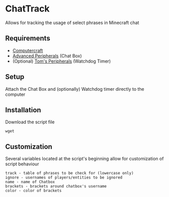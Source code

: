 # ChatTrack
Allows for tracking the usage of select phrases in Minecraft chat

## Requirements
 - [Computercraft](https://modrinth.com/mod/cc-tweaked)
 - [Advanced Peripherals](https://modrinth.com/mod/advancedperipherals) (Chat Box)
 - (Optional) [Tom's Peripherals](https://modrinth.com/mod/toms-peripherals) (Watchdog Timer)

## Setup
Attach the Chat Box and (optionally) Watchdog timer directly to the computer

## Installation
Download the script file
```
wget 
```

## Customization
Several variables located at the script's beginning allow for customization of script behaviour
```
track - table of phrases to be check for (lowercase only)
ignore - usernames of players/entities to be ignored
name - name of Chatbox
brackets - brackets around chatbox's username
color - color of brackets
```



